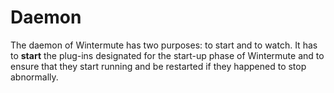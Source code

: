 # Daemon

The daemon of Wintermute has two purposes: to start and to watch. It has to
**start** the plug-ins designated for the start-up phase of Wintermute and to
ensure that they start running and be restarted if they happened to stop
abnormally.
